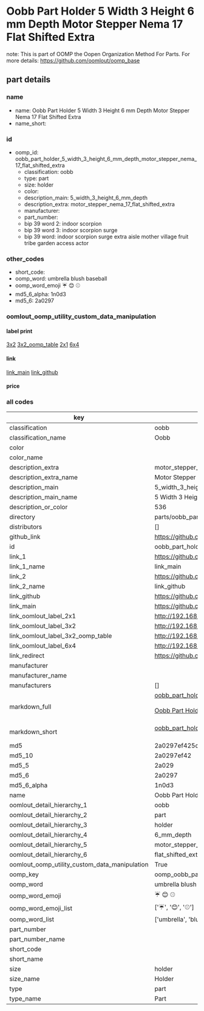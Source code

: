 # Oobb Part Holder 5 Width 3 Height 6 mm Depth Motor Stepper Nema 17 Flat Shifted Extra  

note: This is part of OOMP the Oopen Organization Method For Parts. For more details: https://github.com/oomlout/oomp_base

##  part details
  







### name
* name: Oobb Part Holder 5 Width 3 Height 6 mm Depth Motor Stepper Nema 17 Flat Shifted Extra
* name_short: 
### id
* oomp_id: oobb_part_holder_5_width_3_height_6_mm_depth_motor_stepper_nema_17_flat_shifted_extra
  * classification: oobb
  * type: part
  * size: holder
  * color: 
  * description_main: 5_width_3_height_6_mm_depth
  * description_extra: motor_stepper_nema_17_flat_shifted_extra
  * manufacturer: 
  * part_number: 
  * bip 39 word 2: indoor scorpion
  * bip 39 word 3: indoor scorpion surge
  * bip 39 word: indoor scorpion surge extra aisle mother village fruit tribe garden access actor

### other_codes
* short_code: 
* oomp_word: umbrella blush baseball
* oomp_word_emoji :umbrella: :blush: :baseball:
* md5_6_alpha: 1n0d3
* md5_6: 2a0297






### oomlout_oomp_utility_custom_data_manipulation
#### label print
[3x2](http://192.168.1.245:1112/?label=oomp%201n0d3)
[3x2_oomp_table](http://192.168.1.108:1112/?label=oomp%201n0d3)
[2x1](http://192.168.1.242:1112/?label=oomp%201n0d3)
[6x4](http://192.168.1.55:1112/?label=oomp%201n0d3)    

#### link

[link_main](https://github.com/oomlout/oomlout_oomp_version_1_messy/tree/main/parts/oobb_part_holder_5_width_3_height_6_mm_depth_motor_stepper_nema_17_flat_shifted_extra) [link_github](https://github.com/oomlout/oomlout_oomp_version_1_messy/tree/main/parts/oobb_part_holder_5_width_3_height_6_mm_depth_motor_stepper_nema_17_flat_shifted_extra)                             

#### price







### all codes 
| key | value |  
| --- | --- |  
| classification | oobb |  
| classification_name | Oobb |  
| color |  |  
| color_name |  |  
| description_extra | motor_stepper_nema_17_flat_shifted_extra |  
| description_extra_name | Motor Stepper Nema 17 Flat Shifted Extra |  
| description_main | 5_width_3_height_6_mm_depth |  
| description_main_name | 5 Width 3 Height 6 mm Depth |  
| description_or_color | 536 |  
| directory | parts/oobb_part_holder_5_width_3_height_6_mm_depth_motor_stepper_nema_17_flat_shifted_extra |  
| distributors | [] |  
| github_link | https://github.com/oomlout/oomlout_oomp_part_src/tree/main/parts/oobb_part_holder_5_width_3_height_6_mm_depth_motor_stepper_nema_17_flat_shifted_extra |  
| id | oobb_part_holder_5_width_3_height_6_mm_depth_motor_stepper_nema_17_flat_shifted_extra |  
| link_1 | https://github.com/oomlout/oomlout_oomp_version_1_messy/tree/main/parts/oobb_part_holder_5_width_3_height_6_mm_depth_motor_stepper_nema_17_flat_shifted_extra |  
| link_1_name | link_main |  
| link_2 | https://github.com/oomlout/oomlout_oomp_version_1_messy/tree/main/parts/oobb_part_holder_5_width_3_height_6_mm_depth_motor_stepper_nema_17_flat_shifted_extra |  
| link_2_name | link_github |  
| link_github | https://github.com/oomlout/oomlout_oomp_version_1_messy/tree/main/parts/oobb_part_holder_5_width_3_height_6_mm_depth_motor_stepper_nema_17_flat_shifted_extra |  
| link_main | https://github.com/oomlout/oomlout_oomp_version_1_messy/tree/main/parts/oobb_part_holder_5_width_3_height_6_mm_depth_motor_stepper_nema_17_flat_shifted_extra |  
| link_oomlout_label_2x1 | http://192.168.1.242:1112/?label=oomp%201n0d3 |  
| link_oomlout_label_3x2 | http://192.168.1.245:1112/?label=oomp%201n0d3 |  
| link_oomlout_label_3x2_oomp_table | http://192.168.1.108:1112/?label=oomp%201n0d3 |  
| link_oomlout_label_6x4 | http://192.168.1.55:1112/?label=oomp%201n0d3 |  
| link_redirect | https://github.com/oomlout/oomlout_oomp_version_1_messy/tree/main/parts/oobb_part_holder_5_width_3_height_6_mm_depth_motor_stepper_nema_17_flat_shifted_extra |  
| manufacturer |  |  
| manufacturer_name |  |  
| manufacturers | [] |  
| markdown_full | [oobb_part_holder_5_width_3_height_6_mm_depth_motor_stepper_nema_17_flat_shifted_extra](none)<br>[](none)<br>[Oobb Part Holder 5 Width 3 Height 6 Mm Depth Motor Stepper Nema 17 Flat Shifted Extra](none)<br><br> |  
| markdown_short | [oobb_part_holder_5_width_3_height_6_mm_depth_motor_stepper_nema_17_flat_shifted_extra](none)<br><br> |  
| md5 | 2a0297ef425dde824082d511b4b04b98 |  
| md5_10 | 2a0297ef42 |  
| md5_5 | 2a029 |  
| md5_6 | 2a0297 |  
| md5_6_alpha | 1n0d3 |  
| name | Oobb Part Holder 5 Width 3 Height 6 mm Depth Motor Stepper Nema 17 Flat Shifted Extra |  
| oomlout_detail_hierarchy_1 | oobb |  
| oomlout_detail_hierarchy_2 | part |  
| oomlout_detail_hierarchy_3 | holder |  
| oomlout_detail_hierarchy_4 | 6_mm_depth |  
| oomlout_detail_hierarchy_5 | motor_stepper_nema_17 |  
| oomlout_detail_hierarchy_6 | flat_shifted_extra |  
| oomlout_oomp_utility_custom_data_manipulation | True |  
| oomp_key | oomp_oobb_part_holder_5_width_3_height_6_mm_depth_motor_stepper_nema_17_flat_shifted_extra |  
| oomp_word | umbrella blush baseball |  
| oomp_word_emoji | :umbrella: :blush: :baseball: |  
| oomp_word_emoji_list | [':umbrella:', ':blush:', ':baseball:'] |  
| oomp_word_list | ['umbrella', 'blush', 'baseball'] |  
| part_number |  |  
| part_number_name |  |  
| short_code |  |  
| short_name |  |  
| size | holder |  
| size_name | Holder |  
| type | part |  
| type_name | Part |  
